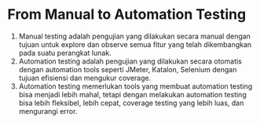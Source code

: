 # From Manual to Automation Testing

1. Manual testing adalah pengujian yang dilakukan secara manual dengan tujuan untuk explore dan observe semua fitur yang telah dikembangkan pada suatu perangkat lunak.
2. Automation testing adalah pengujian yang dilakukan secara otomatis dengan automation tools seperti JMeter, Katalon, Selenium dengan tujuan efisiensi dan mengukur coverage.
3. Automation testing memerlukan tools yang membuat automation testing bisa menjadi lebih mahal, tetapi dengan melakukan automation testing bisa lebih fleksibel, lebih cepat, coverage testing yang lebih luas, dan mengurangi error.